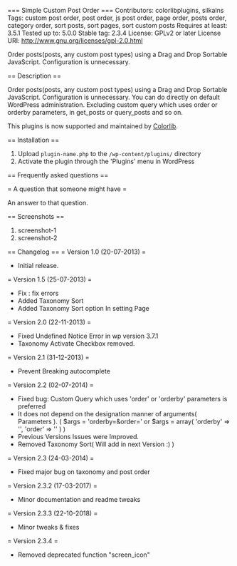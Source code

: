 === Simple Custom Post Order ===
Contributors: colorlibplugins, silkalns
Tags: custom post order, post order, js post order, page order, posts order, category order, sort posts, sort pages, sort custom posts
Requires at least: 3.5.1
Tested up to: 5.0.0
Stable tag: 2.3.4
License: GPLv2 or later
License URI: http://www.gnu.org/licenses/gpl-2.0.html

Order posts(posts, any custom post types) using a Drag and Drop Sortable JavaScript. Configuration is unnecessary.

== Description ==

Order posts(posts, any custom post types) using a Drag and Drop Sortable JavaScript. Configuration is unnecessary. You can do directly on default WordPress administration.
Excluding custom query which uses order or orderby parameters, in get_posts or query_posts and so on.

This plugins is now supported and maintained by <a href=“https://colorlib.com/wp/“ target=“_blank”>Colorlib</a>.

== Installation ==

1. Upload `plugin-name.php` to the `/wp-content/plugins/` directory
1. Activate the plugin through the 'Plugins' menu in WordPress

== Frequently asked questions ==

= A question that someone might have =

An answer to that question.

== Screenshots ==

1. screenshot-1
2. screenshot-2

== Changelog ==
= Version 1.0 (20-07-2013) =
*  Initial release.

= Version 1.5 (25-07-2013) =
*  Fix : fix errors
*  Added Taxonomy Sort
*  Added Taxonomy Sort option In setting Page

= Version 2.0 (22-11-2013) =
* Fixed Undefined Notice Error in wp version 3.7.1
* Taxonomy Activate Checkbox removed.

= Version 2.1 (31-12-2013) =
* Prevent Breaking autocomplete

= Version 2.2 (02-07-2014) =
* Fixed bug: Custom Query which uses 'order' or 'orderby' parameters is preferred
* It does not depend on the designation manner of arguments( Parameters ). ( $args = 'orderby=&order=' or $args = array( 'orderby' => '', 'order' => '' ) )
* Previous Versions Issues were Improved.
* Removed Taxonomy Sort( Will add in next Version :) )

= Version 2.3 (24-03-2014) =
* Fixed major bug on taxonomy and post order

= Version 2.3.2 (17-03-2017) =
* Minor documentation and readme tweaks

= Version 2.3.3 (22-10-2018) = 
* Minor tweaks & fixes

= Version 2.3.4 =
* Removed deprecated function "screen_icon"